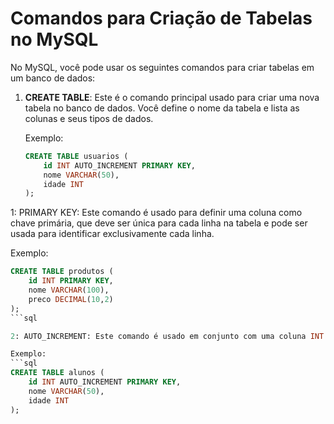 # Comandos para Criação de Tabelas no MySQL

No MySQL, você pode usar os seguintes comandos para criar tabelas em um banco de dados:

1. **CREATE TABLE**: Este é o comando principal usado para criar uma nova tabela no banco de dados. Você define o nome da tabela e lista as colunas e seus tipos de dados.

   Exemplo:
   ```sql
   CREATE TABLE usuarios (
       id INT AUTO_INCREMENT PRIMARY KEY,
       nome VARCHAR(50),
       idade INT
   );

 1: PRIMARY KEY: Este comando é usado para definir uma coluna como chave primária, que deve ser única para cada linha na tabela e pode ser usada para identificar exclusivamente cada linha.

Exemplo:
```sql
CREATE TABLE produtos (
    id INT PRIMARY KEY,
    nome VARCHAR(100),
    preco DECIMAL(10,2)
);
```sql

2: AUTO_INCREMENT: Este comando é usado em conjunto com uma coluna INT para criar uma sequência automática de valores numéricos para essa coluna. É comumente usado com chaves primárias para criar identificadores únicos para cada linha.

Exemplo:
```sql
CREATE TABLE alunos (
    id INT AUTO_INCREMENT PRIMARY KEY,
    nome VARCHAR(50),
    idade INT
);


